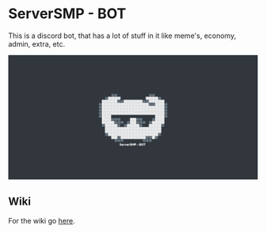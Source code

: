 # ServerSMP - BOT

This is a discord bot, that has a lot of stuff in it like meme's, economy, admin, extra, etc.

![banner](https://github.com/Prince527GitHub/ServerSMP/blob/ServerSMP-Web/assets/image/banner/banner-bot.png?raw=true)

## Wiki

For the wiki go [here](https://github.com/Prince527GitHub/ServerSMP/wiki/ServerSMP---BOT-v12).
